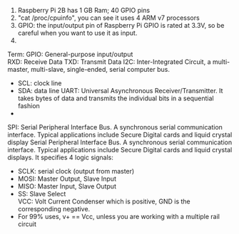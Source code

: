 1. Raspberry Pi 2B has 1 GB Ram; 40 GPIO pins
2. "cat /proc/cpuinfo", you can see it uses 4 ARM v7 processors
3. GPIO: the input/output pin of Raspberry Pi GPIO is rated at 3.3V, so be careful when you want to use it as input. 
4. 


Term:
GPIO: General-purpose input/output  
RXD: Receive Data
TXD: Transmit Data
I2C: Inter-Integrated Circuit, a multi-master, multi-slave, single-ended, serial computer bus.
  - SCL: clock line
  - SDA: data line
UART: Universal Asynchronous Receiver/Transmitter. It takes bytes of data and transmits the individual bits in a sequential fashion
  - 
SPI: Serial Peripheral Interface Bus. A synchronous serial communication interface. Typical applications include Secure Digital cards and liquid crystal display Serial Peripheral Interface Bus. A synchronous serial communication interface. Typical applications include Secure Digital cards and liquid crystal displays. It specifies 4 logic signals:
  - SCLK: serial clock (output from master)
  - MOSI: Master Output, Slave Input
  - MISO: Master Input, Slave Output
  - SS: Slave Select  
VCC: Volt Current Condenser which is positive, GND is the corresponding negative.
  - For 99% uses, v+ == Vcc, unless you are working with a multiple rail circuit
